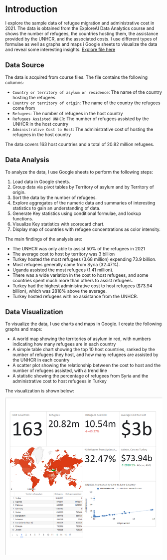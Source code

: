 # Introduction

I explore the sample data of refugee migration and administrative cost in 2021. The data is obtained from the ExploreAI Data Analytics course and shows the number of refugees, the countries hosting them, the assistance provided by the UNHCR, and the associated costs. I use different types of formulae as well as graphs and maps i Google sheets to visualize the data and reveal some interesting insights. [Explore file here](https://docs.google.com/spreadsheets/d/1ky8ATtA07hN28YCfKblYm2Jp6PxkF-NJ/edit?usp=sharing&ouid=108371581388584348202&rtpof=true&sd=true)

## Data Source

The data is acquired from course files. The file contains the following columns:

- `Country or territory of asylum or residence`: The name of the country hosting the refugees
- `Country or territory of origin`: The name of the country the refugees come from
- `Refugees`: The number of refugees in the host country
- `Refugees Assisted UNHCR`: The number of refugees assisted by the UNHCR in the host country
- `Administrative Cost to Host`: The administrative cost of hosting the refugees in the host country

The data covers 163 host countries and a total of 20.82 million refugees.

## Data Analysis

To analyze the data, I use Google sheets to perform the following steps:

1. Load data in Google sheets.
2. Group data via pivot tables by Territory of asylum and by Territory of origin.
3. Sort the data by the number of refugees.
4. Explore aggregates of the numeric data and summaries of interesting statistics to gain an understanding of data.
5. Generate Key statistics using conditional formulae, and lookup functions.
6. Visualize Key statistics with scorecard chart.
7. Display map of countries with refugee concentrations as color intensity.

The main findings of the analysis are:

- The UNHCR was only able to assist 50% of the refugees in 2021
- The average cost to host by territory was 3 billion
- Turkey hosted the most refugees (3.68 million) expending 73.9 billion.
- Most refugees generally came from Syria (32.47%).
- Uganda assisted the most refugees (1.41 million).
- There was a wide variation in the cost to host refugees, and some countries spent much more than others to assist refugees.
- Turkey had the highest administrative cost to host refugees ($73.94 billion), which was 2818% above the average.
- Turkey hosted refugees with no assistance from the UNHCR.

## Data Visualization

To visualize the data, I use charts and maps in Google. I create the following graphs and maps:

- A world map showing the territories of asylum in red, with numbers indicating how many refugees are in each country
- A simple table chart showing the top 10 host countries, ranked by the number of refugees they host, and how many refugees are assisted by the UNHCR in each country
- A scatter plot showing the relationship between the cost to host and the number of refugees assisted, with a trend line
- A statistic showing the percentage of refugees from Syria and the administrative cost to host refugees in Turkey

The visualization is shown below:

![UN data set visual](../../assets/prepare_data/un_dataset/Screenshot%202024-01-16%20135311.png)
